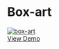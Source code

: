 # Box-art
<a href="https://elastic-engelbart-536de3.netlify.com/"><img src="https://preview.ibb.co/kMGik0/box-art.jpg" alt="box-art" border="0">
<br>
View Demo
</a>
